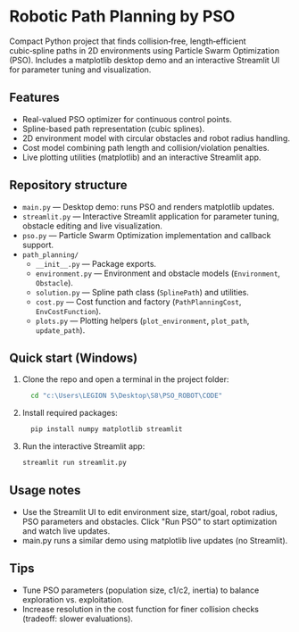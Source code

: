 # Robotic Path Planning by PSO

Compact Python project that finds collision‑free, length‑efficient cubic‑spline paths in 2D environments using Particle Swarm Optimization (PSO). Includes a matplotlib desktop demo and an interactive Streamlit UI for parameter tuning and visualization.

## Features
- Real-valued PSO optimizer for continuous control points.
- Spline-based path representation (cubic splines).
- 2D environment model with circular obstacles and robot radius handling.
- Cost model combining path length and collision/violation penalties.
- Live plotting utilities (matplotlib) and an interactive Streamlit app.

## Repository structure
- `main.py` — Desktop demo: runs PSO and renders matplotlib updates.
- `streamlit.py` — Interactive Streamlit application for parameter tuning, obstacle editing and live visualization.
- `pso.py` — Particle Swarm Optimization implementation and callback support.
- `path_planning/`
  - `__init__.py` — Package exports.
  - `environment.py` — Environment and obstacle models (`Environment`, `Obstacle`).
  - `solution.py` — Spline path class (`SplinePath`) and utilities.
  - `cost.py` — Cost function and factory (`PathPlanningCost`, `EnvCostFunction`).
  - `plots.py` — Plotting helpers (`plot_environment`, `plot_path`, `update_path`).

## Quick start (Windows)
1. Clone the repo and open a terminal in the project folder:
   ```bash
     cd "c:\Users\LEGION 5\Desktop\S8\PSO_ROBOT\CODE"
2. Install required packages:
   ```bash
     pip install numpy matplotlib streamlit
4. Run the interactive Streamlit app:
    ```bash
    streamlit run streamlit.py

## Usage notes
- Use the Streamlit UI to edit environment size, start/goal, robot radius, PSO parameters and obstacles. Click "Run PSO" to start optimization and watch live updates.
- main.py runs a similar demo using matplotlib live updates (no Streamlit).

## Tips
- Tune PSO parameters (population size, c1/c2, inertia) to balance exploration vs. exploitation.
- Increase resolution in the cost function for finer collision checks (tradeoff: slower evaluations).
